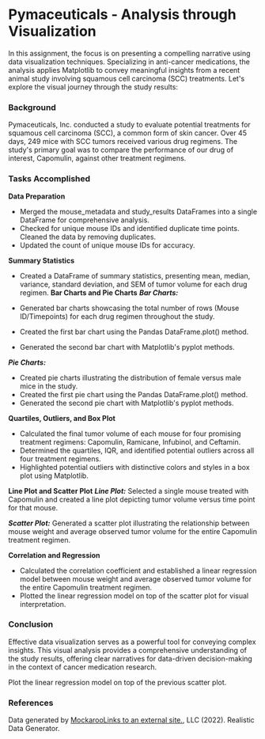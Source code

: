 # Pymaceuticals - Analysis through Visualization
In this assignment, the focus is on presenting a compelling narrative using data visualization techniques. Specializing in anti-cancer medications, the analysis applies Matplotlib to convey meaningful insights from a recent animal study involving squamous cell carcinoma (SCC) treatments. Let's explore the visual journey through the study results:

### Background
Pymaceuticals, Inc. conducted a study to evaluate potential treatments for squamous cell carcinoma (SCC), a common form of skin cancer. Over 45 days, 249 mice with SCC tumors received various drug regimens. The study's primary goal was to compare the performance of our drug of interest, Capomulin, against other treatment regimens.

### Tasks Accomplished
**Data Preparation**
- Merged the mouse_metadata and study_results DataFrames into a single DataFrame for comprehensive analysis.
- Checked for unique mouse IDs and identified duplicate time points. Cleaned the data by removing duplicates.
- Updated the count of unique mouse IDs for accuracy.
  
**Summary Statistics**
- Created a DataFrame of summary statistics, presenting mean, median, variance, standard deviation, and SEM of tumor volume for each drug regimen.
**Bar Charts and Pie Charts**
***Bar Charts:***

- Generated bar charts showcasing the total number of rows (Mouse ID/Timepoints) for each drug regimen throughout the study.
- Created the first bar chart using the Pandas DataFrame.plot() method.
- Generated the second bar chart with Matplotlib's pyplot methods.
  
***Pie Charts:***

- Created pie charts illustrating the distribution of female versus male mice in the study.
- Created the first pie chart using the Pandas DataFrame.plot() method.
- Generated the second pie chart with Matplotlib's pyplot methods.
  
**Quartiles, Outliers, and Box Plot**
- Calculated the final tumor volume of each mouse for four promising treatment regimens: Capomulin, Ramicane, Infubinol, and Ceftamin.
- Determined the quartiles, IQR, and identified potential outliers across all four treatment regimens.
- Highlighted potential outliers with distinctive colors and styles in a box plot using Matplotlib.
  
**Line Plot and Scatter Plot**
***Line Plot:***
Selected a single mouse treated with Capomulin and created a line plot depicting tumor volume versus time point for that mouse.

***Scatter Plot:***
Generated a scatter plot illustrating the relationship between mouse weight and average observed tumor volume for the entire Capomulin treatment regimen.

**Correlation and Regression**
- Calculated the correlation coefficient and established a linear regression model between mouse weight and average observed tumor volume for the entire Capomulin treatment regimen.
- Plotted the linear regression model on top of the scatter plot for visual interpretation.
  
### Conclusion
Effective data visualization serves as a powerful tool for conveying complex insights. This visual analysis provides a comprehensive understanding of the study results, offering clear narratives for data-driven decision-making in the context of cancer medication research.

Plot the linear regression model on top of the previous scatter plot.

### References
Data generated by  [MockarooLinks to an external site.](https://mockaroo.com/), LLC (2022). Realistic Data Generator.

